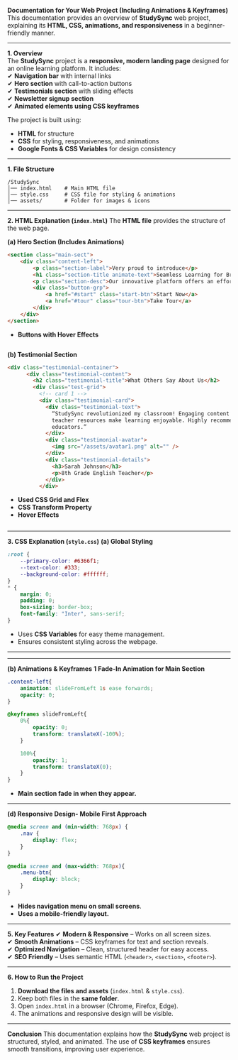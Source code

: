 **Documentation for Your Web Project (Including Animations & Keyframes)**  
This documentation provides an overview of **StudySync** web project, explaining its **HTML, CSS, animations, and responsiveness** in a beginner-friendly manner.

---

**1. Overview**  
The **StudySync** project is a **responsive, modern landing page** designed for an online learning platform. It includes:  
✔ **Navigation bar** with internal links  
✔ **Hero section** with call-to-action buttons  
✔ **Testimonials section** with sliding effects  
✔ **Newsletter signup section**  
✔ **Animated elements using CSS keyframes**  

The project is built using:  
- **HTML** for structure  
- **CSS** for styling, responsiveness, and animations  
- **Google Fonts & CSS Variables** for design consistency  

---

**1. File Structure**
```
/StudySync
│── index.html    # Main HTML file
│── style.css     # CSS file for styling & animations
│── assets/       # Folder for images & icons
```

---

**2. HTML Explanation (`index.html`)**
The **HTML file** provides the structure of the web page.  

**(a) Hero Section (Includes Animations)**
```html
<section class="main-sect">
    <div class="content-left">
        <p class="section-label">Very proud to introduce</p>
        <h1 class="section-title animate-text">Seamless Learning for Brighter Futures</h1>
        <p class="section-desc">Our innovative platform offers an effortless approach to learning...</p>
        <div class="button-grp">
            <a href="#start" class="start-btn">Start Now</a>
            <a href="#tour" class="tour-btn">Take Tour</a>
        </div>
    </div>
</section>
```
- **Buttons with Hover Effects**
```

```
**(b) Testimonial Section**
```html
<div class="testimonial-container">
      <div class="testimonial-content">
        <h2 class="testimonial-title">What Others Say About Us</h2>
        <div class="test-grid">
          <!-- card 1 -->
          <div class="testimonial-card">
            <div class="testimonial-text">
              “StudySync revolutionized my classroom! Engaging content and
              teacher resources make learning enjoyable. Highly recommended for
              educators.”
            </div>
            <div class="testimonial-avatar">
              <img src="/assets/avatar1.png" alt="" />
            </div>
            <div class="testimonial-details">
              <h3>Sarah Johnson</h3>
              <p>8th Grade English Teacher</p>
            </div>
          </div>
```
- **Used CSS Grid and Flex**
- **CSS Transform Property**
- **Hover Effects**
```

```
---

**3. CSS Explanation (`style.css`)**
 **(a) Global Styling**
```css
:root {
    --primary-color: #6366f1;
    --text-color: #333;
    --background-color: #ffffff;
}
* {
    margin: 0;
    padding: 0;
    box-sizing: border-box;
    font-family: "Inter", sans-serif;
}
```
- Uses **CSS Variables** for easy theme management.  
- Ensures consistent styling across the webpage.  

---
---

**(b) Animations & Keyframes**
**1 Fade-In Animation for Main Section**  
```css
.content-left{
    animation: slideFromLeft 1s ease forwards;
    opacity: 0;
}

@keyframes slideFromLeft{
    0%{
        opacity: 0;
        transform: translateX(-100%);
    }

    100%{
        opacity: 1;
        transform: translateX(0);
    }   
}
```
- **Main section fade in when they appear.**  

---

 **(d) Responsive Design- Mobile First Approach**
```css
@media screen and (min-width: 768px) {
    .nav {
        display: flex;
    }
}

@media screen and (max-width: 768px){
    .menu-btn{
        display: block;
    }   
}
```
- **Hides navigation menu on small screens**.  
- **Uses a mobile-friendly layout.**  

---

**5. Key Features**
✔ **Modern & Responsive** – Works on all screen sizes.  
✔ **Smooth Animations** – CSS keyframes for text and section reveals.  
✔ **Optimized Navigation** – Clean, structured header for easy access.  
✔ **SEO Friendly** – Uses semantic HTML (`<header>`, `<section>`, `<footer>`).  

---

**6. How to Run the Project**
1. **Download the files and assets** (`index.html` & `style.css`).  
2. Keep both files in the **same folder**.  
3. Open `index.html` in a browser (Chrome, Firefox, Edge).  
4. The animations and responsive design will be visible.  

---

**Conclusion**
This documentation explains how the **StudySync** web project is structured, styled, and animated. The use of **CSS keyframes** ensures smooth transitions, improving user experience.  
